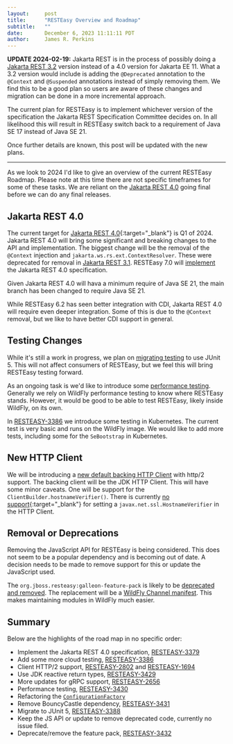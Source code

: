 ```yaml
---
layout:     post
title:      "RESTEasy Overview and Roadmap"
subtitle:   ""
date:       December 6, 2023 11:11:11 PDT
author:     James R. Perkins
---
```


**UPDATE 2024-02-19:**
Jakarta REST is in the process of possibly doing a [Jakarta REST 3.2](https://www.eclipse.org/lists/rest-dev/msg00206.html) 
version instead of a 4.0 version for Jakarta EE 11. What a 3.2 version would include is adding the `@Deprecated` 
annotation to the `@Context` and `@Suspended` annotations instead of simply removing them. We find this to be a good 
plan so users are aware of these changes and migration can be done in a more incremental approach.

The current plan for RESTEasy is to implement whichever version of the specification the Jakarta REST Specification
Committee decides on. In all likelihood this will result in RESTEasy switch back to a requirement of Java SE 17 instead
of Java SE 21.

Once further details are known, this post will be updated with the new plans.

----

As we look to 2024 I'd like to give an overview of the current RESTEasy Roadmap. Please note at this time there are not
specific timeframes for some of these tasks. We are reliant on the [Jakarta REST 4.0](https://jakarta.ee/specifications/restful-ws/4.0/)
going final before we can do any final releases.

## Jakarta REST 4.0

The current target for [Jakarta REST 4.0](https://jakarta.ee/specifications/restful-ws/4.0/){:target="_blank"} is Q1 of 2024. 
Jakarta REST 4.0  will bring some significant and breaking changes to the API and implementation. The biggest change 
will be the removal of the `@Context` injection and `jakarta.ws.rs.ext.ContextResolver`. These were deprecated for 
removal in [Jakarta REST 3.1](https://jakarta.ee/specifications/restful-ws/3.1/jakarta-restful-ws-spec-3.1#context-injection). 
RESTEasy 7.0 will [implement](https://issues.redhat.com/browse/RESTEASY-3379) the Jakarta REST 4.0 specification.

Given Jakarta REST 4.0 will hava a minimum require of Java SE 21, the main branch has been changed to require Java SE 21.

While RESTEasy 6.2 has seen better integration with CDI, Jakarta REST 4.0 will require even deeper integration. Some of
this is due to the `@Context` removal, but we like to have better CDI support in general.

## Testing Changes

While it's still a work in progress, we plan on [migrating testing](https://issues.redhat.com/browse/RESTEASY-3388) to
use JUnit 5. This will not affect consumers of RESTEasy, but we feel this will bring RESTEasy testing forward.

As an ongoing task is we'd like to introduce some [performance testing](https://issues.redhat.com/browse/RESTEASY-3430). 
Generally we rely on WildFly performance testing to know where RESTEasy stands. However, it would be good to be able 
to test RESTEasy, likely inside WildFly, on its own.

In [RESTEASY-3386](https://issues.redhat.com/browse/RESTEASY-3386) we introduce some testing in Kubernetes. The current
test is very basic and runs on the WildFly image. We would like to add more tests, including some for the `SeBootstrap`
in Kubernetes.

## New HTTP Client

We will be introducing a [new default backing HTTP Client](https://issues.redhat.com/browse/RESTEASY-1694) with
http/2 support. The backing client will be the JDK HTTP Client. This will have some minor caveats. One will be support
for the `ClientBuilder.hostnameVerifier()`. There is currently [no support](https://bugs.openjdk.org/browse/JDK-8213309){:target="_blank"}
for setting a `javax.net.ssl.HostnameVerifier` in the HTTP Client.

## Removal or Deprecations

Removing the JavaScript API for RESTEasy is being considered. This does not seem to be a popular dependency and is
becoming out of date. A decision needs to be made to remove support for this or update the JavaScript used.

The `org.jboss.resteasy:galleon-feature-pack` is likely to be [deprecated and removed](https://issues.redhat.com/browse/RESTEASY-3432).
The replacement will be a [WildFly Channel manifest](https://github.com/wildfly-extras/wildfly-channel/blob/d8642a52bcb67bc4c29428b3bc376d36d7f518a7/doc/spec.adoc).
This makes maintaining modules in WildFly much easier.

## Summary

Below are the highlights of the road map in no specific order:

* Implement the Jakarta REST 4.0 specification, [RESTEASY-3379](https://issues.redhat.com/browse/RESTEASY-3379)
* Add some more cloud testing, [RESTEASY-3386](https://issues.redhat.com/browse/RESTEASY-3386)
* Client HTTP/2 support, [RESTEASY-2802](https://issues.redhat.com/browse/RESTEASY-2802) and [RESTEASY-1694](https://issues.redhat.com/browse/RESTEASY-1694)
* Use JDK reactive return types, [RESTEASY-3429](https://issues.redhat.com/browse/RESTEASY-3429)
* More updates for gRPC support, [RESTEASY-2656](https://issues.redhat.com/browse/RESTEASY-2656)
* Performance testing, [RESTEASY-3430](https://issues.redhat.com/browse/RESTEASY-3430)
* Refactoring the [`ConfigurationFactory`](https://docs.google.com/document/d/1lEISSlw5GLHRFU8A0RFrs2R55qeunN1KN8t2qEWcYtQ/edit#heading=h.jwf7pylx1hke)
* Remove BouncyCastle dependency, [RESTEASY-3431](https://issues.redhat.com/browse/RESTEASY-3431)
* Migrate to JUnit 5, [RESTEASY-3388](https://issues.redhat.com/browse/RESTEASY-3388)
* Keep the JS API or update to remove deprecated code, currently no issue filed.
* Deprecate/remove the feature pack, [RESTEASY-3432](https://issues.redhat.com/browse/RESTEASY-3432)